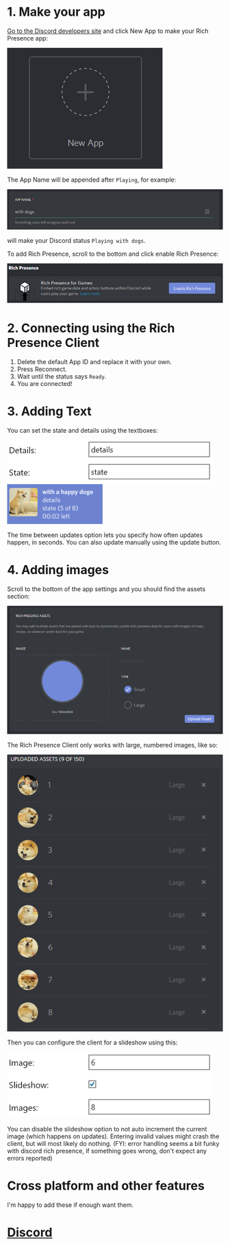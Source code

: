# 1. Make your app
[Go to the Discord developers site](https://discordapp.com/developers/applications/me) and click New App to make your Rich Presence app:

![2018-07-09-14-37-29](img/2018-07-09-14-37-29.png)

The App Name will be appended after ``Playing``, for example:

![2018-07-09-22-57-46](img/2018-07-09-22-57-46.png)

will make your Discord status ``Playing with dogs``.

To add Rich Presence, scroll to the bottom and click enable Rich Presence:

![2018-07-09-14-39-38](img/2018-07-09-14-39-38.png)

# 2. Connecting using the Rich Presence Client
1. Delete the default App ID and replace it with your own.
2. Press Reconnect.
3. Wait until the status says ``Ready``.
4. You are connected!

# 3. Adding Text
You can set the state and details using the textboxes:

![2018-07-10-01-05-33](img/2018-07-10-01-05-33.png)
![2018-07-10-01-05-13](img/2018-07-10-01-05-13.png)

The time between updates option lets you specify how often updates happen, in seconds. You can also update manually using the update button.

# 4. Adding images
Scroll to the bottom of the app settings and you should find the assets section:

![2018-07-10-00-51-32](img/2018-07-10-00-51-32.png)

The Rich Presence Client only works with large, numbered images, like so:

![2018-07-10-00-53-11](img/2018-07-10-00-53-11.png)

Then you can configure the client for a slideshow using this:

![2018-07-10-01-01-49](img/2018-07-10-01-01-49.png)

You can disable the slideshow option to not auto increment the current image (which happens on updates).
Entering invalid values might crash the client, but will most likely do nothing. (FYI: error handling seems a bit funky with discord rich presence, if something goes wrong, don't expect any errors reported)

# Cross platform and other features
I'm happy to add these if enough want them.

# [Discord](https://discord.gg/8pK5sAY)